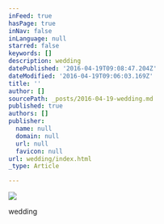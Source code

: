 ```yaml
---
inFeed: true
hasPage: true
inNav: false
inLanguage: null
starred: false
keywords: []
description: wedding
datePublished: '2016-04-19T09:08:47.204Z'
dateModified: '2016-04-19T09:06:03.169Z'
title: ''
author: []
sourcePath: _posts/2016-04-19-wedding.md
published: true
authors: []
publisher:
  name: null
  domain: null
  url: null
  favicon: null
url: wedding/index.html
_type: Article

---
```

![](https://the-grid-user-content.s3-us-west-2.amazonaws.com/176fc330-b74b-4efb-9770-b533fd3811d1.jpg)

wedding